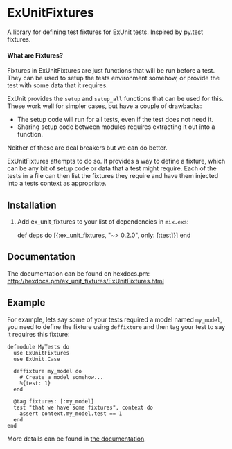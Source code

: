 # ExUnitFixtures

A library for defining test fixtures for ExUnit tests. Inspired by py.test
fixtures.

#### What are Fixtures?

Fixtures in ExUnitFixtures are just functions that will be run before a test.
They can be used to setup the tests environment somehow, or provide the test
with some data that it requires.

ExUnit provides the `setup` and `setup_all` functions that can be used for
this.  These work well for simpler cases, but have a couple of drawbacks:

- The setup code will run for all tests, even if the test does not need it.
- Sharing setup code between modules requires extracting it out into a function.

Neither of these are deal breakers but we can do better.

ExUnitFixtures attempts to do so. It provides a way to define a fixture, which
can be any bit of setup code or data that a test might require. Each of the
tests in a file can then list the fixtures they require and have them injected
into a tests context as appropriate.

## Installation

  1. Add ex_unit_fixtures to your list of dependencies in `mix.exs`:

        def deps do
          [{:ex_unit_fixtures, "~> 0.2.0", only: [:test]}]
        end

## Documentation

The documentation can be found on hexdocs.pm:
http://hexdocs.pm/ex_unit_fixtures/ExUnitFixtures.html

## Example

For example, lets say some of your tests required a model named `my_model`, you
need to define the fixture using `deffixture` and then tag your test to say it
requires this fixture:

    defmodule MyTests do
      use ExUnitFixtures
      use ExUnit.Case

      deffixture my_model do
        # Create a model somehow...
        %{test: 1}
      end

      @tag fixtures: [:my_model]
      test "that we have some fixtures", context do
        assert context.my_model.test == 1
      end
    end

More details can be found in
[the documentation](http://hexdocs.pm/ex_unit_fixtures/ExUnitFixtures.html).
